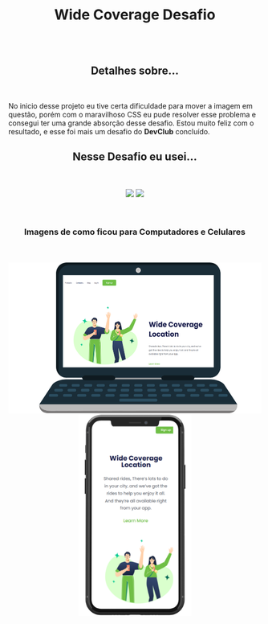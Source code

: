 <h1 align = "center">Wide Coverage Desafio</h1>
<br>
<br>

<h2 align = "center">Detalhes sobre...</h2>
<br>

<p>No inicio desse projeto eu tive certa dificuldade para mover a imagem em questão, porém com o maravilhoso CSS eu pude resolver esse problema e consegui ter uma
grande absorção desse desafio. Estou muito feliz com o resultado, e esse foi mais um desafio do <strong>DevClub</strong> concluído.</p>

<h2 align = "center">Nesse Desafio eu usei...</h2>
<br>
<br>

<div align = "center">
<img src = "https://img.shields.io/badge/HTML5-E34F26?style=for-the-badge&logo=html5&logoColor=white"  width = 80px/>
<img src = "https://img.shields.io/badge/CSS3-1572B6?style=for-the-badge&logo=css3&logoColor=white" width = 78px/>
<div>
<br>
<br>

<h3 align = "center">Imagens de como ficou para Computadores e Celulares</h3>
  <br>
  <br>
  
  <div align ="center">
  <img src = "https://github.com/mateusrodrigues15/Wide-Coverage-challenge/blob/master/Wide-Coverage-PC.png?raw=true" height = 300px alt = "img-for-pc"/>
  <img src = "https://github.com/mateusrodrigues15/Wide-Coverage-challenge/blob/master/Wide-Coverage-Mobile.png?raw=true" height = 400px alt = "img-for-mob"/>
  </div>
